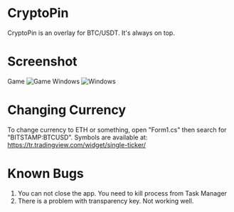 # CryptoPin
CryptoPin is an overlay for BTC/USDT. It's always on top.

# Screenshot
Game
![Game](https://media.discordapp.net/attachments/795439550880809002/804809998815330324/unknown.png)
Windows
![Windows](https://media.discordapp.net/attachments/800486758483230764/804811761785897000/Windows.png)

# Changing Currency
To change currency to ETH or something, open "Form1.cs" then search for "BITSTAMP:BTCUSD". 
Symbols are available at: https://tr.tradingview.com/widget/single-ticker/

# Known Bugs
1) You can not close the app. You need to kill process from Task Manager
2) There is a problem with transparency key. Not working well.
